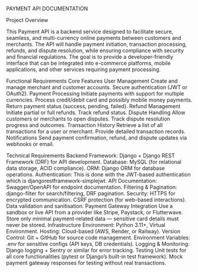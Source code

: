 PAYMENT API DOCUMENTATION

Project Overview

This Payment API is a backend service designed to facilitate secure, seamless, and multi-currency online payments between customers and merchants. The API will handle payment initiation, transaction processing, refunds, and dispute resolution, while ensuring compliance with security and financial regulations.
The goal is to provide a developer-friendly interface that can be integrated into e-commerce platforms, mobile applications, and other services requiring payment processing.

Functional Requirements
Core Features
User Management
Create and manage merchant and customer accounts.
Secure authentication (JWT or OAuth2).
Payment Processing
Initiate payments with support for multiple currencies.
Process credit/debit card and possibly mobile money payments.
Return payment status (success, pending, failed).
Refund Management
Initiate partial or full refunds.
Track refund status.
Dispute Handling
Allow customers or merchants to open disputes.
Track dispute resolution progress and outcomes.
Transaction History
Retrieve a list of all transactions for a user or merchant.
Provide detailed transaction records.
Notifications
Send payment confirmation, refund, and dispute updates via webhooks or email.

Technical Requirements
Backend
Framework: Django + Django REST Framework (DRF) for API development.
Database: MySQL (for relational data storage, ACID compliance).
ORM: Django ORM for database operations.
Authentication: This is done with the JWT-based authentication which is djangorestframework-simplejwt.
API Documentation: Swagger/OpenAPI for endpoint documentation.
Filtering & Pagination: django-filter for search/filtering, DRF pagination.
Security:
HTTPS for encrypted communication.
CSRF protection (for web-based interactions).
Data validation and sanitisation.
Payment Gateway Integration
Use a sandbox or live API from a provider like Stripe, Paystack, or Flutterwave.
Store only minimal payment-related data — sensitive card details must never be stored.
Infrastructure
Environment: Python 3.11+, Virtual Environment.
Hosting: Cloud-based (AWS, Render, or Railway).
Version Control: Git + GitHub for source code management.
Environment Variables: .env for sensitive configs (API keys, DB credentials).
Logging & Monitoring: Django logging + Sentry or similar for error tracking.
Testing
Unit tests for all core functionalities (pytest or Django’s built-in test framework).
Mock payment gateway responses for testing without real transactions.